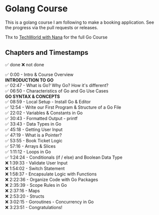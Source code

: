 # Golang Course

This is a golang course I am following to make a booking application.
See the progress via the pull requests or releases.

Thx to [TechWorld with Nana](https://youtu.be/yyUHQIec83I?si=ijjgX14ZZpoGh5W5) for the full Go Course

## Chapters and Timestamps
:white_check_mark: done
:x: not done

:white_check_mark: 0:00     - Intro & Course Overview <br/>
**INTRODUCTION TO GO**<br/>
:white_check_mark: 02:47    - What is Go? Why Go? How it's different? <br/>
:white_check_mark: 06:50    - Characteristics of Go and Go Use Cases <br/>
**GO SYNTAX & CONCEPTS**<br/>
:white_check_mark: 08:59    - Local Setup - Install Go & Editor <br/>
:white_check_mark: 12:54    - Write our First Program & Structure of a Go File <br/>
:white_check_mark: 22:02    - Variables & Constants in Go <br/>
:white_check_mark: 30:43    - Formatted Output - printf  <br/>
:white_check_mark: 33:43    - Data Types in Go <br/>
:white_check_mark: 45:18    - Getting User Input <br/>
:white_check_mark: 47:19    - What is a Pointer? <br/>
:white_check_mark: 53:55    - Book Ticket Logic<br/>
:white_check_mark: 57:16    - Arrays & Slices<br/>
:white_check_mark: 1:11:12 - Loops in Go<br/>
:white_check_mark: 1:24:24 - Conditionals (if / else) and Boolean Data Type<br/>
:x: 1:39:33 - Validate User Input<br/>
:x: 1:54:02 - Switch Statement<br/>
:x: 1:58:37 - Encapsulate Logic with Functions<br/>
:x: 2:22:36 - Organize Code with Go Packages<br/>
:x: 2:35:39 - Scope Rules in Go<br/>
:x: 2:37:16 - Maps<br/>
:x: 2:53:20 - Structs<br/>
:x: 3:02:15 - Goroutines - Concurrency in Go<br/>
:x: 3:23:51 - Congratulations!
